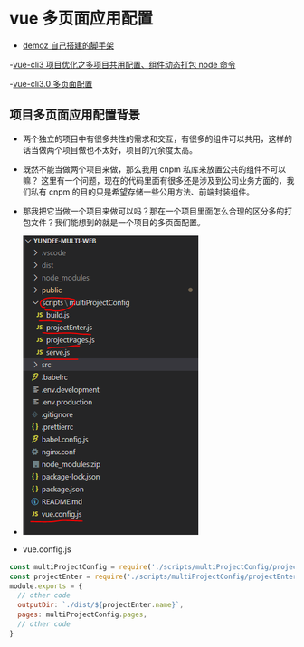 # vue 多页面应用配置

- [demoz 自己搭建的脚手架](https://github.com/shuimu0579/multi-page-program-vue)

-[vue-cli3 项目优化之多项目共用配置、组件动态打包 node 命令](https://juejin.im/post/6844903878647873549)

-[vue-cli3.0 多页面配置](https://juejin.im/post/6844903733856305165)

## 项目多页面应用配置背景

- 两个独立的项目中有很多共性的需求和交互，有很多的组件可以共用，这样的话当做两个项目做也不太好，项目的冗余度太高。
- 既然不能当做两个项目来做，那么我用 cnpm 私库来放置公共的组件不可以嘛？ 这里有一个问题，现在的代码里面有很多还是涉及到公司业务方面的，我们私有 cnpm 的目的只是希望存储一些公用方法、前端封装组件。
- 那我把它当做一个项目来做可以吗？那在一个项目里面怎么合理的区分多的打包文件？我们能想到的就是一个项目的多页面配置。

- ![vue多页打包项目结构目录](../images/vue多页打包.png)
- vue.config.js

```js
const multiProjectConfig = require('./scripts/multiProjectConfig/projectPages')
const projectEnter = require('./scripts/multiProjectConfig/projectEnter')
module.exports = {
  // other code
  outputDir: `./dist/${projectEnter.name}`,
  pages: multiProjectConfig.pages,
  // other code
}
```
